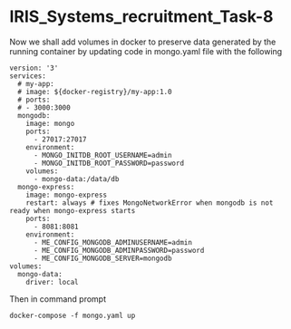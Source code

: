 # IRIS_Systems_recruitment_Task-8 
Now we shall add volumes in docker to preserve data generated by the running container by updating code in mongo.yaml file with the following
```
version: '3'
services:
  # my-app:
  # image: ${docker-registry}/my-app:1.0
  # ports:
  # - 3000:3000
  mongodb:
    image: mongo
    ports:
      - 27017:27017
    environment:
      - MONGO_INITDB_ROOT_USERNAME=admin
      - MONGO_INITDB_ROOT_PASSWORD=password
    volumes:
      - mongo-data:/data/db
  mongo-express:
    image: mongo-express
    restart: always # fixes MongoNetworkError when mongodb is not ready when mongo-express starts
    ports:
      - 8081:8081
    environment:
      - ME_CONFIG_MONGODB_ADMINUSERNAME=admin
      - ME_CONFIG_MONGODB_ADMINPASSWORD=password
      - ME_CONFIG_MONGODB_SERVER=mongodb
volumes:
  mongo-data:
    driver: local
```
Then in command prompt
```
docker-compose -f mongo.yaml up
```

